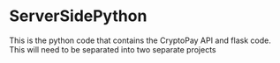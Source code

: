 # ServerSidePython
This is the python code that contains the CryptoPay API and flask code. This will need to be separated into two separate projects 
